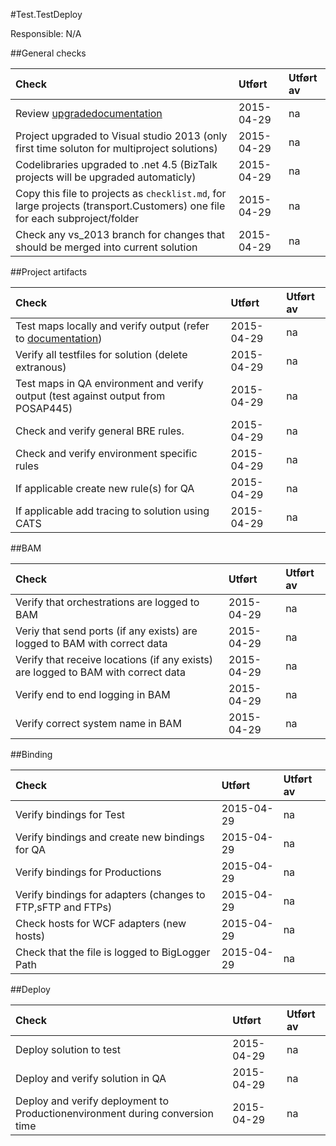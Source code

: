#Test.TestDeploy

Responsible: N/A

##General checks

|                                                           Check                                                            |    Utført   |   Utført av   |
| :------------------------------------------------------------------------------------------------------------------------- | :---------- | :------------ |
| Review [upgradedocumentation][ref]                                                                                         | 2015-04-29|na|
| Project upgraded to Visual studio 2013 (only first time soluton for multiproject solutions)                                | 2015-04-29|na|
| Codelibraries upgraded to .net 4.5 (BizTalk projects will be upgraded automaticly)                                         | 2015-04-29|na|
| Copy this file to projects as `checklist.md`, for large projects (transport.Customers) one file for each subproject/folder | 2015-04-29|na|
| Check any vs_2013 branch for changes that should be merged into current solution                                           | 2015-04-29|na|

##Project artifacts

|                                Check                                |    Utført   |   Utført av   |
| :------------------------------------------------------------------ | :---------- | :------------ |
| Test maps locally and verify output (refer to [documentation][ref]) | 2015-04-29|na|
| Verify all testfiles for solution (delete extranous)                | 2015-04-29|na|
| Test maps in QA environment and verify output (test against output from POSAP445) | 2015-04-29|na|
| Check and verify general BRE rules.                                 | 2015-04-29|na|
| Check and verify environment specific rules                         | 2015-04-29|na|
| If applicable create new rule(s) for QA                             | 2015-04-29|na|
| If applicable add tracing to solution using CATS                    | 2015-04-29|na|

##BAM

|                                       Check                                       |    Utført   |   Utført av   |
| :-------------------------------------------------------------------------------- | :---------- | :------------ |
| Verify that orchestrations are logged to BAM                                      | 2015-04-29|na|
| Veriy that send ports (if any exists) are logged to BAM with correct data         | 2015-04-29|na|
| Verify that receive locations (if any exists) are logged to BAM with correct data | 2015-04-29|na|
| Verify end to end logging in BAM                                                  | 2015-04-29|na|
| Verify correct system name in BAM                                                 | 2015-04-29|na|


##Binding

|                            Check                            |    Utført   |   Utført av   |
| :---------------------------------------------------------- | :---------- | :------------ |
| Verify bindings for Test                                    | 2015-04-29|na|
| Verify bindings and create new bindings for QA              | 2015-04-29|na|
| Verify bindings for Productions                             | 2015-04-29|na|
| Verify bindings for adapters (changes to FTP,sFTP and FTPs) | 2015-04-29|na|
| Check hosts for WCF adapters (new hosts)                    | 2015-04-29|na|
| Check that the file is logged to BigLogger Path             | 2015-04-29|na|


##Deploy

|                                    Check                                     |    Utført   |   Utført av   |
| :--------------------------------------------------------------------------- | :---------- | :------------ |
| Deploy solution to test                                                      | 2015-04-29|na|
| Deploy and verify solution in QA                                             | 2015-04-29|na|
| Deploy and verify deployment to Productionenvironment during conversion time | 2015-04-29|na|

[ref]: https://github.com/bringMB/Bring.Wiki/wiki/Developer.UpgradeSolutions
